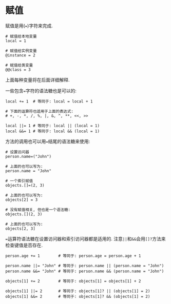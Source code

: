# 赋值

赋值是用(`=`)字符来完成.

```crystal
# 赋值给本地变量
local = 1

# 赋值给实例变量
@instance = 2

# 赋值给类变量
@@class = 3
```

上面每种变量将在后面详细解释.

一些包含`=`字符的语法糖也是可以的:

```crystal
local += 1  # 等同于: local = local + 1

# 下面的运算符也适用于上面的表达式:
# +, -, *, /, %, |, &, ^, **, <<, >>

local ||= 1 # 等同于: local || (local = 1)
local &&= 1 # 等同于: local && (local = 1)
```

方法的调用也可以用`=`结尾的语法糖来使用:

```crystal
# 设置访问器
person.name=("John")

# 上面的也可以写为:
person.name = "John"

# 一个索引赋值
objects.[]=(2, 3)

# 上面的也可以写为:
objects[2] = 3

# 没有赋值相关, 但也是一个语法糖:
objects.[](2, 3)

# 上面的也可以写为:
objects[2, 3]
```

`=`运算符语法糖在设置访问器和索引访问器都是适用的. 注意`||`和`&&`会用`[]?`方法来检查键值是否存在.

```crystal
person.age += 1        # 等同于: person.age = person.age + 1

person.name ||= "John" # 等同于: person.name || (person.name = "John")
person.name &&= "John" # 等同于: person.name && (person.name = "John")

objects[1] += 2        # 等同于: objects[1] = objects[1] + 2

objects[1] ||= 2       # 等同于: objects[1]? || (objects[1] = 2)
objects[1] &&= 2       # 等同于: objects[1]? && (objects[1] = 2)
```
